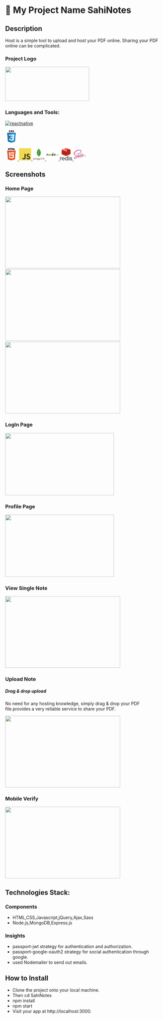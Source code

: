 # 🔭 My Project Name SahiNotes
## Description
Host is a simple tool to upload and host your PDF online. Sharing your PDF online can be complicated.

<div> 
<h3>Project Logo</h3>
  <img src="https://user-images.githubusercontent.com/64069582/235882620-e84dad3c-973b-4a62-8b23-5f3c76160a41.jpg" width="270px" height="110px">
</div>




<h3 align="left">Languages and Tools:</h3>
<p align="left"> <a href="https://reactnative.dev/" target="_blank" rel="noreferrer"> <img src="https://reactnative.dev/img/header_logo.svg" alt="reactnative" width="40" height="40"/> </a> </p>
<p align="left"> <a href="https://www.w3schools.com/css/" target="_blank" rel="noreferrer"> 
<img src="https://raw.githubusercontent.com/devicons/devicon/master/icons/css3/css3-original-wordmark.svg" alt="css3" width="40" height="40"/>
</a> <a href="https://gulpjs.com" target="_blank" rel="noreferrer">

</a> <a href="https://www.w3.org/html/" target="_blank" rel="noreferrer">
<img src="https://raw.githubusercontent.com/devicons/devicon/master/icons/html5/html5-original-wordmark.svg" alt="html5" width="40" height="40"/>
</a> <a href="https://developer.mozilla.org/en-US/docs/Web/JavaScript" target="_blank" rel="noreferrer">
<img src="https://raw.githubusercontent.com/devicons/devicon/master/icons/javascript/javascript-original.svg" alt="javascript" width="40" height="40"/>
</a> <a href="https://www.mongodb.com/" target="_blank" rel="noreferrer"> <img src="https://raw.githubusercontent.com/devicons/devicon/master/icons/mongodb/mongodb-original-wordmark.svg" alt="mongodb" width="40" height="40"/>
</a>
<a href="https://nodejs.org" target="_blank" rel="noreferrer"> <img src="https://raw.githubusercontent.com/devicons/devicon/master/icons/nodejs/nodejs-original-wordmark.svg" alt="nodejs" width="40" height="40"/> </a>
<a href="https://redis.io" target="_blank" rel="noreferrer"> <img src="https://raw.githubusercontent.com/devicons/devicon/master/icons/redis/redis-original-wordmark.svg" alt="redis" width="40" height="40"/>
</a> <a href="https://sass-lang.com" target="_blank" rel="noreferrer"> <img src="https://raw.githubusercontent.com/devicons/devicon/master/icons/sass/sass-original.svg" alt="sass" width="40" height="40"/> </a> </p>



## Screenshots
<div>
<h3>Home Page </h3>
  <img src="https://user-images.githubusercontent.com/64069582/235888069-77aab294-8edb-4965-8664-6791ff8193c8.png" width="370" height="230px"> 
  <img src="https://user-images.githubusercontent.com/64069582/235888089-a4d7f406-bc42-4e7f-91fb-0ee7d08830be.png" width="370" height="230px"> 
  <img src="https://user-images.githubusercontent.com/64069582/235888419-c24feb2e-892a-4b3f-8751-df57a1783f01.png" width="370" height="230px">
</div>


<div> 
   <h3>LogIn Page </h3>
  <img src="https://user-images.githubusercontent.com/64069582/235889424-3401d3c2-d53b-4fa5-92af-b7589fe7044f.png" width="350" height="200px">
</div>

<div> 
   <h3>Profile Page </h3>
  <img src="https://user-images.githubusercontent.com/64069582/235889379-69c2a2b7-0f23-4408-9107-7d19ae293afe.png" width="350" height="200px">
</div>

<div> 
  <h3>View Single Note</h3>
  <img src="https://user-images.githubusercontent.com/64069582/235890406-d6157eec-a4d4-45d8-9a9b-856ca0fde5a7.png" width="370" height="230px"> 
</div>

<div> 
  <h3>Upload Note</h3>
  <h5>Drag & drop upload </h5>
  <p>No need for any hosting knowledge, simply drag & drop your PDF file.provides a very reliable service to share your PDF. </p>
  <img src="https://user-images.githubusercontent.com/64069582/235890871-3b137f22-5571-4990-918c-00cc11bb5a62.png" width="370" height="230px"> 
</div>

<div> 
  <h3>Mobile Verify</h3>
  <img src="https://user-images.githubusercontent.com/64069582/235891231-f8bc6f27-95f7-4e12-98b4-7b8f8535f332.png" width="370" height="230px"> 
</div>

## Technologies Stack:

### Components
* HTML,CSS,Javascript,jQuery,Ajax,Sass
* Node.js,MongoDB,Express.js

### Insights

* passport-jwt strategy for authentication and authorization.
* passport-google-oauth2 strategy for social authentication through  google.
* used Nodemailer to send out emails.

## How to Install

* Clone the project onto your local machine.
* Then cd SahiNotes
* npm install
* npm start
* Visit your app at http://localhost:3000.
